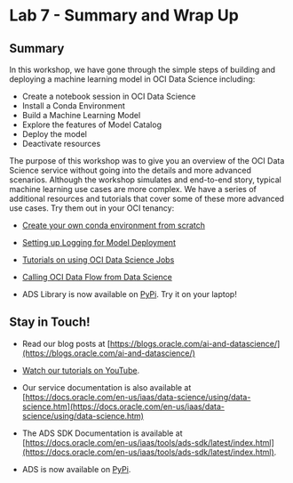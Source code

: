 # Lab 7 - Summary and Wrap Up

## Summary

In this workshop, we have gone through the simple steps of building and deploying a machine learning model in OCI Data Science including:

* Create a notebook session in OCI Data Science
* Install a Conda Environment
* Build a Machine Learning Model
* Explore the features of Model Catalog
* Deploy the model
* Deactivate resources

The purpose of this workshop was to give you an overview of the OCI Data Science service without going into the details and more advanced scenarios. Although the workshop simulates and end-to-end story, typical machine learning use cases are more complex. We have a series of additional resources and tutorials that cover some of these more advanced use cases. Try them out in your OCI tenancy:

* [Create your own conda environment from scratch](https://blogs.oracle.com/ai-and-datascience/post/creating-a-new-conda-environment-from-scratch-in-oci-data-science)

* [Setting up Logging for Model Deployment](https://docs.oracle.com/en-us/iaas/data-science/using/model_dep_create.htm)

* [Tutorials on using OCI Data Science Jobs](https://github.com/oracle/oci-data-science-ai-samples/tree/master/jobs)

* [Calling OCI Data Flow from Data Science](https://github.com/oracle/oci-data-science-ai-samples/blob/master/conda_environment_notebooks/pyspark/dataflow.ipynb)

* ADS Library is now available on [PyPi](https://pypi.org/project/oracle-ads/). Try it on your laptop!

## Stay in Touch!

* Read our blog posts at [https://blogs.oracle.com/ai-and-datascience/](https://blogs.oracle.com/ai-and-datascience/)

* [Watch our tutorials on YouTube](https://www.youtube.com/playlist?list=PLKCk3OyNwIzv6CWMhvqSB_8MLJIZdO80L).

* Our service documentation is also available at [https://docs.oracle.com/en-us/iaas/data-science/using/data-science.htm](https://docs.oracle.com/en-us/iaas/data-science/using/data-science.htm)

* The ADS SDK Documentation is available at [https://docs.oracle.com/en-us/iaas/tools/ads-sdk/latest/index.html](https://docs.oracle.com/en-us/iaas/tools/ads-sdk/latest/index.html).

* ADS is now available on [PyPi](https://pypi.org/project/oracle-ads/).
